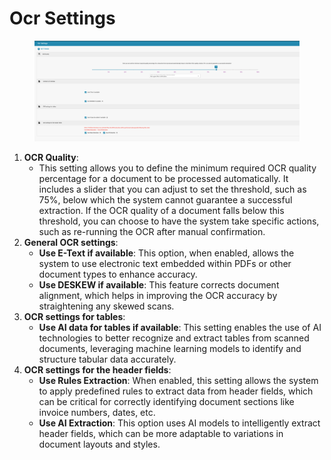 # Ocr Settings

<figure><img src="../../../.gitbook/assets/Bildschirmfoto 2024-05-08 um 11.01.00.png" alt=""><figcaption></figcaption></figure>

1. **OCR Quality**:
   * This setting allows you to define the minimum required OCR quality percentage for a document to be processed automatically. It includes a slider that you can adjust to set the threshold, such as 75%, below which the system cannot guarantee a successful extraction. If the OCR quality of a document falls below this threshold, you can choose to have the system take specific actions, such as re-running the OCR after manual confirmation.
2. **General OCR settings**:
   * **Use E-Text if available**: This option, when enabled, allows the system to use electronic text embedded within PDFs or other document types to enhance accuracy.
   * **Use DESKEW if available**: This feature corrects document alignment, which helps in improving the OCR accuracy by straightening any skewed scans.
3. **OCR settings for tables**:
   * **Use AI data for tables if available**: This setting enables the use of AI technologies to better recognize and extract tables from scanned documents, leveraging machine learning models to identify and structure tabular data accurately.
4. **OCR settings for the header fields**:
   * **Use Rules Extraction**: When enabled, this setting allows the system to apply predefined rules to extract data from header fields, which can be critical for correctly identifying document sections like invoice numbers, dates, etc.
   * **Use AI Extraction**: This option uses AI models to intelligently extract header fields, which can be more adaptable to variations in document layouts and styles.


